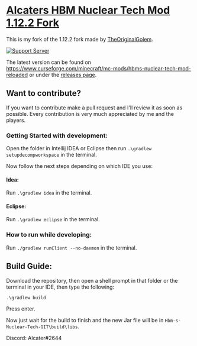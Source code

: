 # <u>**Alcaters HBM Nuclear Tech Mod 1.12.2 Fork**</u>

This is my fork of the 1.12.2 fork made by [TheOriginalGolem](https://github.com/TheOriginalGolem/Hbm-s-Nuclear-Tech-GIT). 

[![Support Server](https://img.shields.io/discord/320301110759784449.svg?color=7289da&label=HBM&logo=discord&style=flat-square)](https://discord.gg/ZFJDFBN)

The latest version can be found on https://www.curseforge.com/minecraft/mc-mods/hbms-nuclear-tech-mod-reloaded or under the [releases page](https://github.com/TheOriginalGolem/Hbm-s-Nuclear-Tech-GIT/releases).

## **Want to contribute?**

If you want to contribute make a pull request and I'll review it as soon as possible.
Every contribution is very much appreciated by me and the players.

### **Getting Started with development:**
Open the folder in Intellij IDEA or Eclipse then run `.\gradlew setupdecompworkspace` in the terminal.

Now follow the next steps depending on which IDE you use:
#### Idea:
Run `.\gradlew idea` in the terminal.
#### Eclipse:
Run `.\gradlew eclipse` in the terminal.

### How to run while developing:
Run `./gradlew runClient --no-daemon` in the terminal.
## **Build Guide:**

Download the repository, then open a shell prompt in that folder or the terminal in your IDE, then type the following:

`.\gradlew build`

Press enter.

Now just wait for the build to finish and the new Jar file will be in `Hbm-s-Nuclear-Tech-GIT\build\libs`.


Discord: Alcater#2644

